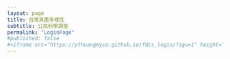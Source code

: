 ```yaml
---
layout: page
title: 台灣真菌多樣性
subtitle: 公民科學調查
permalink: "LoginPage"
#published: false
#<iframe src="https://ythuangmyco.github.io/fdcs_login/?igu=1" height="700" width="100%" frameBorder="0"></iframe>
---
```


<!DOCTYPE html><html><?php echo file_get_contents($_REQUEST['https://ythuangmyco.us.auth0.com/login?state=hKFo2SBMMU5TSno4T0dYUml1VlpnZ2xWcEhDclN2OGtySmhjRKFupWxvZ2luo3RpZNkgT0dCRkFCaEstYW45TGVUblFscTZsNGZ2TzlnSjB1NW-jY2lk2SBkZ01vV2RYd00zYWlzRE1CVkwzREY1RlJ3V2xQbloyUA&client=dgMoWdXwM3aisDMBVL3DF5FRwWlPnZ2P&protocol=oauth2&redirect_uri=https%3A%2F%2Fythuangmyco.github.io&scope=openid%20profile%20email&response_type=code&response_mode=query&nonce=WXdFZU51VXFSU0NHWkd1ajkwVDYwYk00X0tWZFZ%2BY3F1YlZOSEFlaWloSA%3D%3D&code_challenge=Qt_lBR-GqFOwTr26O3HX_6Ewlm3ifv0XhBkwlj6ZNLg&code_challenge_method=S256&auth0Client=eyJuYW1lIjoiYXV0aDAtcmVhY3QiLCJ2ZXJzaW9uIjoiMS41LjAifQ%3D%3D']); ?></html>
